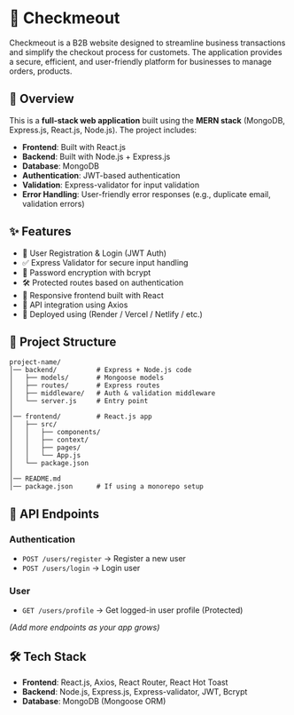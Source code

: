 # 🚀 Checkmeout

Checkmeout is a B2B website designed to streamline business transactions and simplify the checkout process for customets. The application provides a secure, efficient, and user-friendly platform for businesses to manage orders, products.

## 📖 Overview

This is a **full-stack web application** built using the **MERN stack** (MongoDB, Express.js, React.js, Node.js).
The project includes:

* **Frontend**: Built with React.js
* **Backend**: Built with Node.js + Express.js
* **Database**: MongoDB
* **Authentication**: JWT-based authentication
* **Validation**: Express-validator for input validation
* **Error Handling**: User-friendly error responses (e.g., duplicate email, validation errors)

## ✨ Features

* 🔑 User Registration & Login (JWT Auth)
* ✅ Express Validator for secure input handling
* 🔐 Password encryption with bcrypt
* 🛠️ Protected routes based on authentication
* 🎨 Responsive frontend built with React
* 📡 API integration using Axios
* 🚀 Deployed using (Render / Vercel / Netlify / etc.)

## 📂 Project Structure

```
project-name/
│── backend/          # Express + Node.js code
│   ├── models/       # Mongoose models
│   ├── routes/       # Express routes
│   ├── middleware/   # Auth & validation middleware
│   └── server.js     # Entry point
│
│── frontend/         # React.js app
│   ├── src/
│   │   ├── components/
│   │   ├── context/
│   │   ├── pages/
│   │   └── App.js
│   └── package.json
│
│── README.md
│── package.json      # If using a monorepo setup
```

## 🧪 API Endpoints

### Authentication

* `POST /users/register` → Register a new user
* `POST /users/login` → Login user

### User

* `GET /users/profile` → Get logged-in user profile (Protected)

*(Add more endpoints as your app grows)*

## 🛠️ Tech Stack

* **Frontend**: React.js, Axios, React Router, React Hot Toast
* **Backend**: Node.js, Express.js, Express-validator, JWT, Bcrypt
* **Database**: MongoDB (Mongoose ORM)
